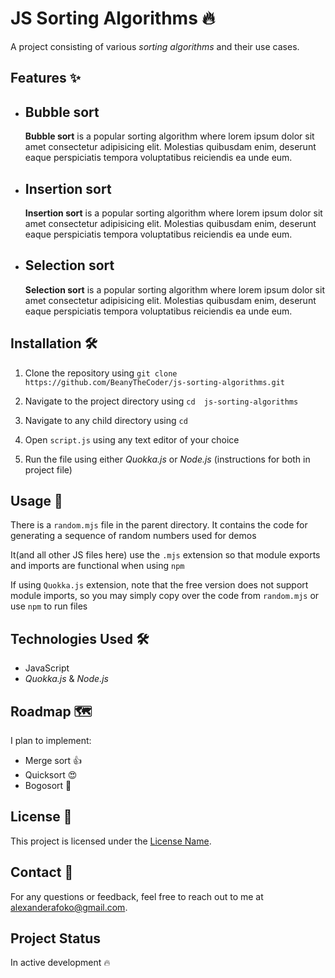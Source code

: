 # JS Sorting Algorithms 🔥

A project consisting of various _sorting algorithms_ and their use cases.

## Features ✨

- ## Bubble sort

  **Bubble sort** is a popular sorting algorithm where lorem ipsum dolor sit amet consectetur adipisicing elit. Molestias quibusdam enim, deserunt eaque perspiciatis tempora voluptatibus reiciendis ea unde eum.

- ## Insertion sort

  **Insertion sort** is a popular sorting algorithm where lorem ipsum dolor sit amet consectetur adipisicing elit. Molestias quibusdam enim, deserunt eaque perspiciatis tempora voluptatibus reiciendis ea unde eum.

- ## Selection sort

  **Selection sort** is a popular sorting algorithm where lorem ipsum dolor sit amet consectetur adipisicing elit. Molestias quibusdam enim, deserunt eaque perspiciatis tempora voluptatibus reiciendis ea unde eum.

## Installation 🛠️

1. Clone the repository using `git clone https://github.com/BeanyTheCoder/js-sorting-algorithms.git`
2. Navigate to the project directory using `cd  js-sorting-algorithms`

3. Navigate to any child directory using `cd`
4. Open `script.js` using any text editor of your choice
5. Run the file using either
   _Quokka.js_ or _Node.js_ (instructions for both in project file)

## Usage 🚀

There is a `random.mjs` file in the parent directory. It contains the code for generating a sequence of random numbers used for demos

It(and all other JS files here) use the `.mjs` extension so that module exports and imports are functional when using `npm`

If using `Quokka.js` extension, note that the free version does not support module imports, so you may simply copy over the code from `random.mjs` or use `npm` to run files

## Technologies Used 🛠️

- JavaScript
- _Quokka.js_ & _Node.js_

## Roadmap 🗺️

I plan to implement:

- Merge sort 👍
- Quicksort 😍
- Bogosort 🤣

## License 📝

This project is licensed under the [License Name](link-to-license-file).

## Contact 📧

For any questions or feedback, feel free to reach out to me at alexanderafoko@gmail.com.

## Project Status

In active development 🔥
